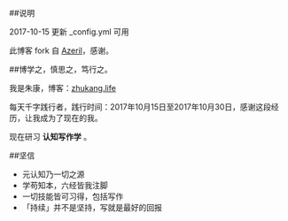 ﻿##说明

2017-10-15  更新 _config.yml 可用

此博客 fork 自 [Azeril](http://azeril.me/)，感谢。

##博学之，慎思之，笃行之。

我是朱康，博客：[zhukang.life](www.zhukang.life)

每天千字践行者，践行时间：2017年10月15日至2017年10月30日，感谢这段经历，让我成为了现在的我。

现在研习 **认知写作学** 。

##坚信


- 元认知乃一切之源
- 学苟知本，六经皆我注脚 
- 一切技能皆可习得，包括写作
- 「持续」并不是坚持，写就是最好的回报



